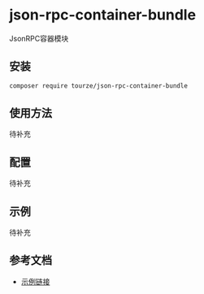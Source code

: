 # json-rpc-container-bundle

JsonRPC容器模块

## 安装

```bash
composer require tourze/json-rpc-container-bundle
```

## 使用方法

待补充

## 配置

待补充

## 示例

待补充

## 参考文档

- [示例链接](https://example.com)
